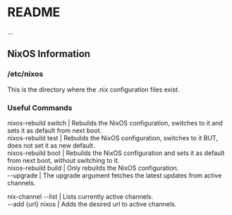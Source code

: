 # README

...  

## NixOS Information

### /etc/nixos

This is the directory where the .nix configuration files exist.  

### Useful Commands

nixos-rebuild switch | Rebuilds the NixOS configuration, switches to it and sets it as default from next boot.  
nixos-rebuild test   | Rebuilds the NixOS configuration, switches to it BUT, does not set it as new default.  
nixos-rebuild boot   | Rebuilds the NixOS configuration and sets it as default from next boot, without switching to it.  
nixos-rebuild build  | Only rebuilds the NixOS configuration.  
  --upgrade          | The upgrade argument fetches the latest updates from active channels.  

nix-channel
  --list             | Lists currently active channels.  
  --add {url} nixos  | Adds the desired url to active channels.  
